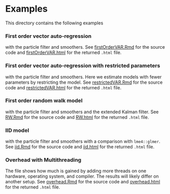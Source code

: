 # Examples

This directory contains the following examples

### First order vector auto-regression
with the particle filter and smoothers. 
See [firstOrderVAR.Rmd](firstOrderVAR.Rmd) for the source code 
and [firstOrderVAR.html](https://htmlpreview.github.io/?https://github.com/boennecd/dynamichazard/blob/devel/examples/firstOrderVAR.html)
for the returned `.html` file. 

### First order vector auto-regression with restricted parameters
with the particle filter and smoothers. Here we estimate models with fewer
parameters by restricting the model.
See [restrictedVAR.Rmd](restrictedVAR.Rmd) for the source code 
and [restrictedVAR.html](https://htmlpreview.github.io/?https://github.com/boennecd/dynamichazard/blob/devel/examples/restrictedVAR.html)
for the returned `.html` file. 

### First order random walk model
with the particle filter and smoothers and the extended Kalman filter. 
See [RW.Rmd](RW.Rmd) for the source code 
and [RW.html](https://htmlpreview.github.io/?https://github.com/boennecd/dynamichazard/blob/devel/examples/RW.html)
for the returned `.html` file.

### IID model
with the particle filter and smoothers with a comparison with `lme4::glmer`.
See [iid.Rmd](iid.Rmd) for the source code 
and [iid.html](https://htmlpreview.github.io/?https://github.com/boennecd/dynamichazard/blob/devel/examples/iid.html)
for the returned `.html` file.

### Overhead with Multithreading
The file shows how much is gained by adding more threads on one hardware, 
operating system, and compiler. The results will likely differ on another 
setup. See [overhead.Rmd](overhead.Rmd) for the source code 
and [overhead.html](https://htmlpreview.github.io/?https://github.com/boennecd/dynamichazard/blob/devel/examples/overhead.html)
for the returned `.html` file.
